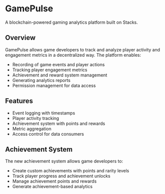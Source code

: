 # GamePulse

A blockchain-powered gaming analytics platform built on Stacks.

## Overview
GamePulse allows game developers to track and analyze player activity and engagement metrics in a decentralized way. The platform enables:

- Recording of game events and player actions
- Tracking player engagement metrics
- Achievement and reward system management
- Generating analytics reports
- Permission management for data access

## Features
- Event logging with timestamps
- Player activity tracking
- Achievement system with points and rewards
- Metric aggregation
- Access control for data consumers

## Achievement System
The new achievement system allows game developers to:
- Create custom achievements with points and rarity levels
- Track player progress and achievement unlocks
- Manage achievement points and rewards
- Generate achievement-based analytics
